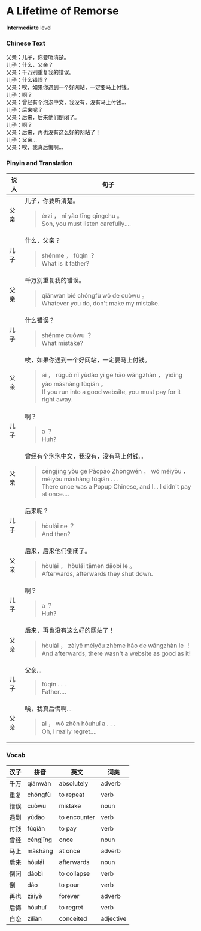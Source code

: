 # A Lifetime of Remorse
**Intermediate** level
### Chinese Text
父亲：儿子，你要听清楚。<br />儿子：什么，父亲？<br />父亲：千万别重复我的错误。<br />儿子：什么错误？<br />父亲：唉，如果你遇到一个好网站，一定要马上付钱。<br />儿子：啊？<br />父亲：曾经有个泡泡中文，我没有，没有马上付钱...<br />儿子：后来呢？<br />父亲：后来，后来他们倒闭了。<br />儿子：啊？<br />父亲：后来，再也没有这么好的网站了！<br />儿子：父亲...<br />父亲：唉，我真后悔啊...

### Pinyin and Translation
|说人|句子|
|----|----|
|父亲|儿子，你要听清楚。<blockquote>érzi ， nǐ yào tīng qīngchu 。<br />Son, you must listen carefully....</blockquote>|
|儿子|什么，父亲？<blockquote>shénme ， fùqin ？<br />What is it father?</blockquote>|
|父亲|千万别重复我的错误。<blockquote>qiānwàn bié chóngfù wǒ de cuòwu 。<br />Whatever you do, don't make my mistake.</blockquote>|
|儿子|什么错误？<blockquote>shénme cuòwu ？<br />What mistake?</blockquote>|
|父亲|唉，如果你遇到一个好网站，一定要马上付钱。<blockquote>ai ， rúguǒ nǐ yùdào yī ge hǎo wǎngzhàn ， yīdìng yào mǎshàng fùqián 。<br />If you run into a good website, you must pay for it right away.</blockquote>|
|儿子|啊？<blockquote>a ？<br />Huh?</blockquote>|
|父亲|曾经有个泡泡中文，我没有，没有马上付钱...<blockquote>céngjīng yǒu ge Pàopào Zhōngwén ， wǒ méiyǒu ， méiyǒu mǎshàng fùqián . . .<br />There once was a Popup Chinese, and I... I didn't pay at once....</blockquote>|
|儿子|后来呢？<blockquote>hòulái ne ？<br />And then?</blockquote>|
|父亲|后来，后来他们倒闭了。<blockquote>hòulái ， hòulái tāmen dǎobì le 。<br />Afterwards, afterwards they shut down.</blockquote>|
|儿子|啊？<blockquote>a ？<br />Huh?</blockquote>|
|父亲|后来，再也没有这么好的网站了！<blockquote>hòulái ， zàiyě méiyǒu zhème hǎo de wǎngzhàn le ！<br />And afterwards, there wasn't a website as good as it!</blockquote>|
|儿子|父亲...<blockquote>fùqin . . .<br />Father....</blockquote>|
|父亲|唉，我真后悔啊...<blockquote>ai ， wǒ zhēn hòuhuǐ a . . .<br />Oh, I really regret....</blockquote>|
### Vocab
|汉子|拼音|英文|词类|
|----|----|----|----|
|千万|qiānwàn|absolutely|adverb|
|重复|chóngfù|to repeat|verb|
|错误|cuòwu|mistake|noun|
|遇到|yùdào|to encounter|verb|
|付钱|fùqián|to pay|verb|
|曾经|céngjīng|once|noun|
|马上|mǎshàng|at once|adverb|
|后来|hòulái|afterwards|noun|
|倒闭|dǎobì|to collapse|verb|
|倒|dào|to pour|verb|
|再也|zàiyě|forever|adverb|
|后悔|hòuhuǐ|to regret|verb|
|自恋|zìliàn|conceited|adjective|